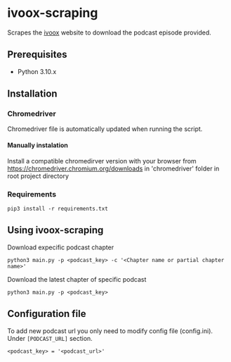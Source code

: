 # ivoox-scraping
Scrapes the [ivoox](https://www.ivoox.com/) website to download the podcast episode provided.

## Prerequisites

- Python 3.10.x

## Installation
### Chromedriver

Chromedriver file is automatically updated when running the script.

#### Manually instalation

Install a compatible chromedirver version with your browser from https://chromedriver.chromium.org/downloads in 'chromedriver' folder in root project directory

### Requirements

`pip3 install -r requirements.txt`

## Using ivoox-scraping

Download expecific podcast chapter

`python3 main.py -p <podcast_key> -c '<Chapter name or partial chapter name>'`

Download the latest chapter of specific podcast

`python3 main.py -p <podcast_key>`

## Configuration file

To add new podcast url you only need to modify config file (config.ini). Under `[PODCAST_URL]` section.

`<podcast_key> = '<podcast_url>'`
